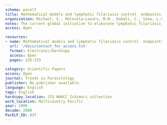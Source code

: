```yaml
---
schema: pacelf
title: Mathematical models and lymphatic filariasis control  endpoints and optimal interventions
organization: Michael, E., Malecela-Lazaro, M.N., Kabali, C., Snow, L.C., Kazura, J.W.
notes: The current global initiative to eliminate lymphatic filariasis is a major renewed commitment to reduce or eliminate the burden of one of the major hellminth infections from resource-poor communities of the world. Mathematical models of filariasis transmission can serve as an effective tool for guiding the scientific development and management of successful community-level intervention programmes by acting as analytical frameworks for integrating knowledge regarding parasite transmission dynamics with programmatic factors. However, the power of these tools for supporting control interventions will be realized fully only if researchers address the current uncertainties and gaps in data and knowledge of filarial population dynamics and the effectiveness of currently proposed filariasis intervention options.
access: Open

resources:
- name: Mathematical models and lymphatic filariasis control  endpoints and optimal interventions
  url: '/docs/contact_for_access.txt'
  format: Electronic/Hardcopy
  access: Open
  pages: 226-233
 
category: Scientific Papers
access: Open
journal: Trends in Parasitology
publisher: No publisher available. 
language: English 
tags: English 
hardcopy_location: JCU WHOCC Ichimori collection
work_location: Multicountry Pacific
year: 2006
decade: 2000
PacELF_ID: 837
---
```

